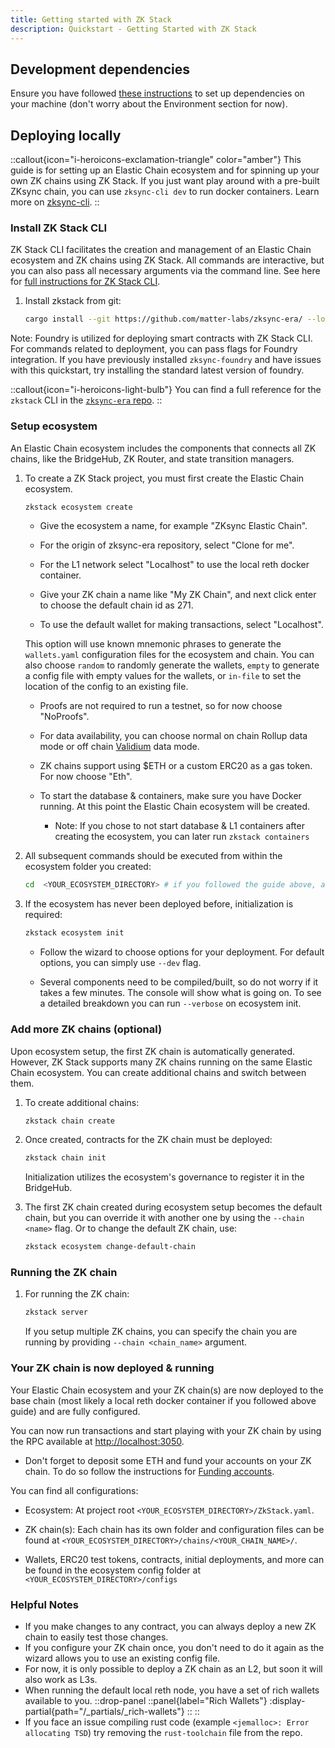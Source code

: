 ```yaml
---
title: Getting started with ZK Stack
description: Quickstart - Getting Started with ZK Stack
---
```


## Development dependencies

Ensure you have followed [these instructions](https://github.com/matter-labs/zksync-era/blob/main/docs/guides/setup-dev.md)
to set up dependencies on your machine (don't worry about the Environment section for now).

## Deploying locally

::callout{icon="i-heroicons-exclamation-triangle" color="amber"}
This guide is for setting up an Elastic Chain ecosystem and for spinning up your own ZK chains
using ZK Stack. If you just want play around with a pre-built ZKsync chain, you can use `zksync-cli dev` to run docker containers.
Learn more on [zksync-cli](/zksync-era/tooling/zksync-cli).
::

### Install ZK Stack CLI

ZK Stack CLI facilitates the creation and management of an Elastic Chain ecosystem and ZK chains using ZK Stack. All commands are interactive,
but you can also pass all necessary arguments via the command line. See here for [full instructions for ZK Stack CLI](https://github.com/matter-labs/zksync-era/tree/main/zkstack_cli).

1. Install zkstack from git:

    ```bash
    cargo install --git https://github.com/matter-labs/zksync-era/ --locked zkstack --force
    ```

Note: Foundry is utilized for deploying smart contracts with ZK Stack CLI. For commands related to deployment, you can pass flags for Foundry integration.
If you have previously installed `zksync-foundry` and have issues with this quickstart, try installing the standard latest version of foundry.

::callout{icon="i-heroicons-light-bulb"}
You can find a full reference for the `zkstack` CLI in the [`zksync-era` repo](https://github.com/matter-labs/zksync-era/tree/main/zkstack_cli/crates/zkstack).
::

### Setup ecosystem

An Elastic Chain ecosystem includes the components
that connects all ZK chains, like the BridgeHub, ZK Router, and state transition managers.

1. To create a ZK Stack project, you must first create the Elastic Chain ecosystem.

    ```bash
    zkstack ecosystem create
    ```

    - Give the ecosystem a name, for example "ZKsync Elastic Chain".

    - For the origin of zksync-era repository, select "Clone for me".

    - For the L1 network select "Localhost" to use the local reth docker container.

    - Give your ZK chain a name like "My ZK Chain", and next click enter to choose the default chain id as 271.

    - To use the default wallet for making transactions, select "Localhost".

    This option will use known mnemonic phrases to generate the `wallets.yaml` configuration files for the ecosystem and chain.
    You can also choose `random` to randomly generate the wallets,
    `empty` to generate a config file with empty values for the wallets,
    or `in-file` to set the location of the config to an existing file.

    - Proofs are not required to run a testnet, so for now choose "NoProofs".

    - For data availability, you can choose normal on chain Rollup data mode or off
    chain [Validium](/zksync-protocol/rollup/data-availability) data mode.

    - ZK chains support using $ETH or a custom ERC20 as a gas token. For now choose "Eth".

    - To start the database & containers, make sure you have Docker running. At this point the Elastic Chain ecosystem will be created.

        - Note: If you chose to not start database & L1 containers after creating the ecosystem, you can later run `zkstack containers`

2. All subsequent commands should be executed from within the ecosystem folder you created:

    ```bash
    cd  <YOUR_ECOSYSTEM_DIRECTORY> # if you followed the guide above, and used same ecosystem name, run `cd zksync_elastic_chain`
    ```

3. If the ecosystem has never been deployed before, initialization is required:

    ```bash
    zkstack ecosystem init
    ```

    - Follow the wizard to choose options for your deployment. For default options, you can simply use `--dev` flag.

    - Several components need to be compiled/built, so do not worry if it takes a few minutes.
        The console will show what is going on. To see a detailed breakdown you can run `--verbose` on ecosystem init.

### Add more ZK chains (optional)

Upon ecosystem setup, the first ZK chain is automatically generated. However, ZK Stack supports many ZK
chains running on the same Elastic Chain ecosystem. You can create additional chains and switch between them.

1. To create additional chains:

    ```bash
    zkstack chain create
    ```

2. Once created, contracts for the ZK chain must be deployed:

    ```bash
    zkstack chain init
    ```

    Initialization utilizes the ecosystem's governance to register it in the BridgeHub.

3. The first ZK chain created during ecosystem setup becomes the default chain, but you can
override it with another one by using the `--chain <name>` flag. Or to change the default ZK chain, use:

    ```bash
    zkstack ecosystem change-default-chain
    ```

### Running the ZK chain

1. For running the ZK chain:

    ```bash
    zkstack server
    ```

    If you setup multiple ZK chains, you can specify the chain you are running by providing `--chain <chain_name>` argument.

### Your ZK chain is now deployed & running

Your Elastic Chain ecosystem and your ZK chain(s) are now deployed to the base chain (most likely a local reth docker
container if you followed above guide) and are fully configured.

You can now run transactions and start playing with your ZK chain by using the RPC available at <http://localhost:3050>.

- Don't forget to deposit some ETH and fund your accounts on your ZK chain. To do so follow the instructions for [Funding accounts](/zk-stack/running/using-a-local-zk-chain#funding-accounts).

You can find all configurations:

- Ecosystem: At project root `<YOUR_ECOSYSTEM_DIRECTORY>/ZkStack.yaml`.

- ZK chain(s): Each chain has its own folder and configuration files can be found at `<YOUR_ECOSYSTEM_DIRECTORY>/chains/<YOUR_CHAIN_NAME>/`.

- Wallets, ERC20 test tokens, contracts, initial deployments, and more can be found in the ecosystem config folder at `<YOUR_ECOSYSTEM_DIRECTORY>/configs`

### Helpful Notes

- If you make changes to any contract, you can always deploy a new ZK chain to easily test those changes.
- If you configure your ZK chain once, you don't need to do it again as the wizard allows you to use an existing config file.
- For now, it is only possible to deploy a ZK chain as an L2, but soon it will also work as L3s.
- When running the default local reth node, you have a set of rich wallets available to you.
    ::drop-panel
    ::panel{label="Rich Wallets"}
      :display-partial{path="/_partials/_rich-wallets"}
    ::
    ::
- If you face an issue compiling rust code (example `<jemalloc>: Error allocating TSD`) try removing the `rust-toolchain` file from the repo.
